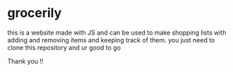 # grocerily
this is a website made with JS and can be used to make shopping lists with adding and removing items and keeping track of them.
you just need to clone this repository and ur good to go 


Thank you !!
